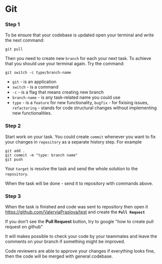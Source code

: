 # Git

### Step 1

To be ensure that your codebase is updated open your terminal and write the next command:

```
git pull
```

Then you need to create new `branch` for each your next task. To achieve that you should use your terminal again. Try the command:

```
git switch -c type/branch-name
```

- `git` - is an application
- `switch` - is a command
- `-c` - is a flag that means creating new branch
- `branch-name` - is any task-related name you could use
- `type` - is a `feature` for new functionality, `bugfix` - for fixising issues, `refactoring` - stands for code structural changes without implementing new functionalities.

### Step 2

Start work on your task. You could create `commit` whenever you want to fix your changes in `repository` as a separate history step. For example

```
git add .
git commit -m "type: branch name"
git push
```

Your `target` is resolve the task and send the whole solution to the `repository`.

When the task will be done - send it to repository with commands above.

### Step 3

When the task is finished and code was sent to repository then open it https://github.com/ValeryiaPraslova/test and create the **`Pull Request`**

If you don't see the **Pull Request** button, try to google "how to create pull request on github"

It will makes possible to check your code by your teammates and leave the comments on your branch if something might be improved.

Code reviewers are able to approve your changes if everything looks fine, then the code will be merged with general codebase.
